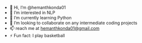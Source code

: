 - 👋 Hi, I’m @hemanthkonda01
- 👀 I’m interested in NLP
- 🌱 I’m currently learning Python
- 💞️ I’m looking to collaborate on any intermediate coding projects
- 📫 reach me at hemanthkonda01@gmail.com
- ⚡ Fun fact: I play basketball

<!---
hemanthkonda01/hemanthkonda01 is a ✨ special ✨ repository because its `README.md` (this file) appears on your GitHub profile.
You can click the Preview link to take a look at your changes.
--->
